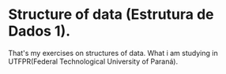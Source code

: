 # Structure of data (Estrutura de Dados 1).
That's my exercises on structures of data. What i am studying in UTFPR(Federal Technological University of Paraná).
